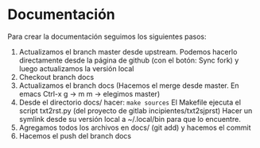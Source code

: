 # Documentación

Para crear la documentación seguimos los siguientes pasos:

1. Actualizamos el branch master desde upstream.
   Podemos hacerlo directamente desde la página de github (con el botón: Sync fork)
   y luego actualizamos la versión local
2. Checkout branch docs
3. Actualizamos el branch docs (Hacemos el merge desde master. En emacs Ctrl-x g -> m m -> elegimos master)
4. Desde el directorio docs/ hacer: `make sources`
   El Makefile ejecuta el script txt2rst.py (del proyecto de gitlab incipientes/txt2sjprst)
   Hacer un symlink desde su versión local a ~/.local/bin para que lo encuentre.
5. Agregamos todos los archivos en docs/ (git add) y hacemos el commit
6. Hacemos el push del branch docs

